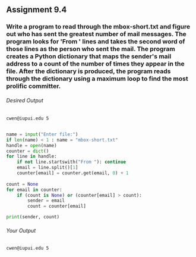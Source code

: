 ## Assignment 9.4

### Write a program to read through the **mbox-short.txt** and figure out who has sent the greatest number of mail messages. The program looks for 'From ' lines and takes the second word of those lines as the person who sent the mail. The program creates a Python dictionary that maps the sender's mail address to a count of the number of times they appear in the file. After the dictionary is produced, the program reads through the dictionary using a maximum loop to find the most prolific committer.

###### *Desired Output*
````
cwen@iupui.edu 5
````
## 

````python
name = input("Enter file:")
if len(name) < 1 : name = "mbox-short.txt"
handle = open(name)
counter = dict()
for line in handle:
    if not line.startswith("From "): continue
    email = line.split()[1]
    counter[email] = counter.get(email, 0) + 1
  
count = None
for email in counter:
    if (count is None) or (counter[email] > count):
        sender = email
        count = counter[email]

print(sender, count)
````
###### *Your Output*
```
cwen@iupui.edu 5
```